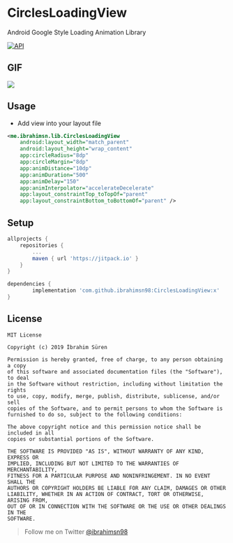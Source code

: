 # CirclesLoadingView

Android Google Style Loading Animation Library

[![API](https://img.shields.io/badge/API-16%2B-brightgreen.svg?style=flat)](https://android-arsenal.com/api?level=16)


##  GIF

<img src="https://raw.githubusercontent.com/ibrahimsn98/CirclesLoadingView/master/art/gif.gif?raw=true"/>

## Usage

-   Add view into your layout file
```xml
<me.ibrahimsn.lib.CirclesLoadingView
    android:layout_width="match_parent"
    android:layout_height="wrap_content"
    app:circleRadius="8dp"
    app:circleMargin="8dp"
    app:animDistance="10dp"
    app:animDuration="500"
    app:animDelay="150"
    app:animInterpolator="accelerateDecelerate"
    app:layout_constraintTop_toTopOf="parent"
    app:layout_constraintBottom_toBottomOf="parent" />
```

## Setup

```gradle
allprojects {
	repositories {
		...
		maven { url 'https://jitpack.io' }
	}
}

dependencies {
        implementation 'com.github.ibrahimsn98:CirclesLoadingView:x'
}
```

## License

```
MIT License

Copyright (c) 2019 İbrahim Süren

Permission is hereby granted, free of charge, to any person obtaining a copy
of this software and associated documentation files (the "Software"), to deal
in the Software without restriction, including without limitation the rights
to use, copy, modify, merge, publish, distribute, sublicense, and/or sell
copies of the Software, and to permit persons to whom the Software is
furnished to do so, subject to the following conditions:

The above copyright notice and this permission notice shall be included in all
copies or substantial portions of the Software.

THE SOFTWARE IS PROVIDED "AS IS", WITHOUT WARRANTY OF ANY KIND, EXPRESS OR
IMPLIED, INCLUDING BUT NOT LIMITED TO THE WARRANTIES OF MERCHANTABILITY,
FITNESS FOR A PARTICULAR PURPOSE AND NONINFRINGEMENT. IN NO EVENT SHALL THE
AUTHORS OR COPYRIGHT HOLDERS BE LIABLE FOR ANY CLAIM, DAMAGES OR OTHER
LIABILITY, WHETHER IN AN ACTION OF CONTRACT, TORT OR OTHERWISE, ARISING FROM,
OUT OF OR IN CONNECTION WITH THE SOFTWARE OR THE USE OR OTHER DEALINGS IN THE
SOFTWARE.
```


> Follow me on Twitter [@ibrahimsn98](https://twitter.com/ibrahimsn98)
